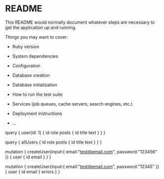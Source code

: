 # README

This README would normally document whatever steps are necessary to get the
application up and running.

Things you may want to cover:

* Ruby version

* System dependencies

* Configuration

* Database creation

* Database initialization

* How to run the test suite

* Services (job queues, cache servers, search engines, etc.)

* Deployment instructions

* ...

query {
    user(id: 1) {
        id
        role
        posts {
          id
          title
          text
        }
    }
}

query {
    allUsers {
        id
        role
        posts {
          id
          title
          text
        }
    }
}


mutation {
  createUser(input:{
    email:"test@email.com",
    password:"123456"
  }) {
    user {
      id
      email
    }
  }
}

mutation {
  createUser(input:{
    email:"test@email.com",
    password:"12345"
  }) {
    user {
      id
      email
    }
    errors
  }
}